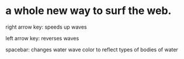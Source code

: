# a whole new way to surf the web.

right arrow key: speeds up waves

left arrow key: reverses waves

spacebar: changes water wave color to reflect types of bodies of water



